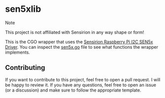 # sen5xlib

> [!NOTE]  
> This project is not affiliated with Sensirion in any way shape or form!

This is the CGO wrapper that uses the [Sensirion Raspberry Pi I2C SEN5x Driver](https://github.com/Sensirion/raspberry-pi-i2c-sen5x).
You can inspect the [sen5x.go](sen5x.go) file to see what functions the wrapper implements.

## Contributing
If you want to contribute to this project, feel free to open a pull request. 
I will be happy to review it. If you have any questions, feel free to open an issue 
(or a discussion) and make sure to follow the appropriate template.

